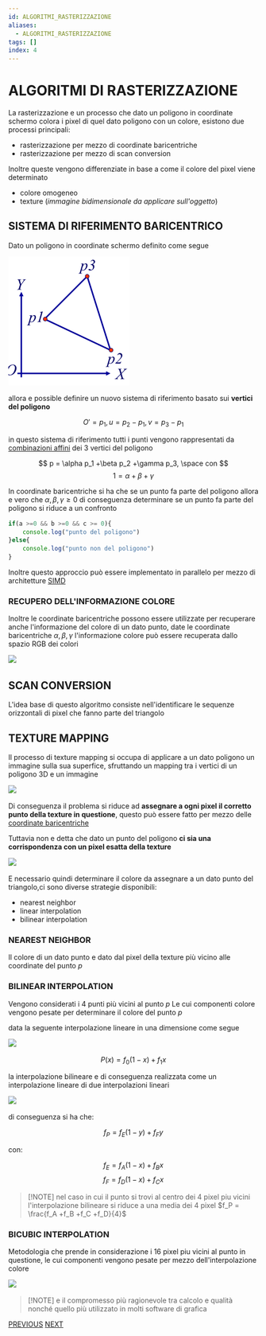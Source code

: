 ```yaml
---
id: ALGORITMI_RASTERIZZAZIONE
aliases:
  - ALGORITMI_RASTERIZZAZIONE
tags: []
index: 4
---
```


# ALGORITMI DI RASTERIZZAZIONE

La rasterizzazione e un processo che dato un poligono in coordinate schermo colora i pixel di quel dato poligono con un colore, esistono due processi principali:

- rasterizzazione per mezzo di coordinate baricentriche
- rasterizzazione per mezzo di scan conversion

Inoltre queste vengono differenziate in base a come il colore del pixel viene determinato

- colore omogeneo
- texture (*immagine bidimensionale da applicare sull'oggetto*)


## SISTEMA DI RIFERIMENTO BARICENTRICO

Dato un poligono in coordinate schermo definito come segue

![](assets/imgs/poligono_baricentrico.png)

allora e possible definire un nuovo sistema di riferimento basato sui **vertici del poligono**

$$
O' = p_1,u = p_2 - p_1,v = p_3 - p_1
$$

in questo sistema di riferimento tutti i punti vengono rappresentati da [combinazioni affini](TRASFORMAZIONI_GEOMETRICHE.md#COMBINAZIONE%20AFFINE) dei 3 vertici del poligono

$$
p = \alpha p_1 +\beta p_2 +\gamma p_3, \space con
$$
$$
1= \alpha + \beta + \gamma
$$

In coordinate baricentriche si ha che se un punto fa parte del poligono allora e vero che $\alpha,\beta,\gamma \geq 0$ di conseguenza determinare se un  punto fa parte del poligono si riduce a un confronto

```javascript
if(a >=0 && b >=0 && c >= 0){
	console.log("punto del poligono")
}else{
	console.log("punto non del poligono")
}
```

Inoltre questo approccio può essere implementato in parallelo per mezzo di architetture [SIMD](https://it.wikipedia.org/wiki/SIMD) 

### RECUPERO DELL'INFORMAZIONE COLORE

Inoltre le coordinate baricentriche possono essere utilizzate per recuperare anche l'informazione del colore di un dato punto, date le coordinate baricentriche $\alpha,\beta,\gamma$ l'informazione colore può essere recuperata dallo spazio RGB dei colori

![](Pasted%20image%2020241214104134.png)

## SCAN CONVERSION

L'idea base di questo algoritmo consiste nell'identificare le sequenze orizzontali di pixel che fanno parte del triangolo


## TEXTURE MAPPING

Il processo di texture mapping si occupa di applicare a un dato poligono un immagine sulla sua superfice, sfruttando un mapping tra i vertici di un poligono 3D e un immagine

![](Pasted%20image%2020241214154455.png)

Di conseguenza il problema si riduce ad **assegnare a ogni pixel il corretto punto della texture in questione**, questo può essere fatto per mezzo delle [coordinate baricentriche](#SISTEMA%20DI%20RIFERIMENTO%20BARICENTRICO) 

Tuttavia non e detta che dato un punto del poligono **ci sia una corrispondenza con un pixel esatta della texture**

![](Pasted%20image%2020241214155219.png)

E necessario quindi determinare il colore da assegnare a un dato punto del triangolo,ci sono diverse strategie disponibili:

- nearest neighbor
- linear interpolation
- bilinear interpolation

### NEAREST NEIGHBOR

Il colore di un dato punto e dato dal pixel della texture più vicino alle coordinate del punto $p$

### BILINEAR INTERPOLATION

Vengono considerati i 4 punti più vicini al punto $p$ Le cui componenti colore vengono pesate per determinare il colore del punto $p$

data la seguente interpolazione lineare in una dimensione come segue

![](Pasted%20image%2020241214160025.png)

$$
P(x) = f_0(1-x) + f_1x
$$

la interpolazione bilineare e di conseguenza realizzata come un interpolazione lineare di due interpolazioni lineari

![](Pasted%20image%2020241214160210.png)

di conseguenza si ha che:

$$
f_P= f_E(1-y)+ f_Fy
$$

con:

$$
f_E= f_A(1-x)+ f_Bx
$$
$$
f_F= f_D(1-x)+ f_Cx
$$

>[!NOTE] nel caso in cui il punto si trovi al centro dei 4 pixel piu vicini l'interpolazione bilineare si riduce a una media dei 4 pixel $f_P = \frac{f_A +f_B +f_C +f_D}{4}$

### BICUBIC INTERPOLATION

Metodologia che prende in considerazione i $16$ pixel piu vicini al punto in questione, le cui componenti vengono pesate per mezzo dell'interpolazione colore

![](Pasted%20image%2020241214160835.png)

>[!NOTE] e il compromesso più ragionevole tra calcolo e qualità nonché quello più utilizzato in molti software di grafica

[PREVIOUS](pages/REAL_TIME_RENDERING.md) [NEXT](pages/PROIEZIONE_PROSPETTICA.md)
